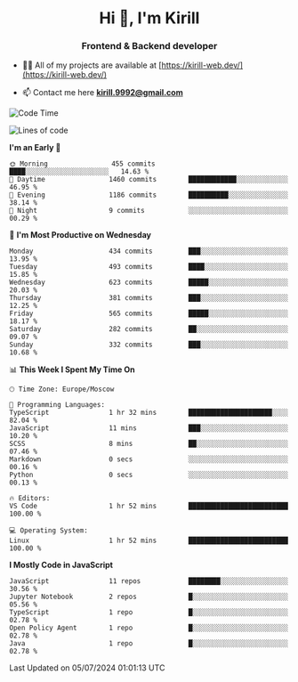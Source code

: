 <h1 align="center">Hi 👋, I'm Kirill</h1>
<h3 align="center">Frontend & Backend developer</h3>

- 👨‍💻 All of my projects are available at [https://kirill-web.dev/](https://kirill-web.dev/)

- 📫 Contact me here **kirill.9992@gmail.com**











<!--START_SECTION:waka-->
![Code Time](http://img.shields.io/badge/Code%20Time-1%2C869%20hrs%2038%20mins-blue)

![Lines of code](https://img.shields.io/badge/From%20Hello%20World%20I%27ve%20Written-3.9%20million%20lines%20of%20code-blue)

**I'm an Early 🐤** 

```text
🌞 Morning                455 commits         ████░░░░░░░░░░░░░░░░░░░░░   14.63 % 
🌆 Daytime                1460 commits        ████████████░░░░░░░░░░░░░   46.95 % 
🌃 Evening                1186 commits        ██████████░░░░░░░░░░░░░░░   38.14 % 
🌙 Night                  9 commits           ░░░░░░░░░░░░░░░░░░░░░░░░░   00.29 % 
```
📅 **I'm Most Productive on Wednesday** 

```text
Monday                   434 commits         ███░░░░░░░░░░░░░░░░░░░░░░   13.95 % 
Tuesday                  493 commits         ████░░░░░░░░░░░░░░░░░░░░░   15.85 % 
Wednesday                623 commits         █████░░░░░░░░░░░░░░░░░░░░   20.03 % 
Thursday                 381 commits         ███░░░░░░░░░░░░░░░░░░░░░░   12.25 % 
Friday                   565 commits         █████░░░░░░░░░░░░░░░░░░░░   18.17 % 
Saturday                 282 commits         ██░░░░░░░░░░░░░░░░░░░░░░░   09.07 % 
Sunday                   332 commits         ███░░░░░░░░░░░░░░░░░░░░░░   10.68 % 
```


📊 **This Week I Spent My Time On** 

```text
🕑︎ Time Zone: Europe/Moscow

💬 Programming Languages: 
TypeScript               1 hr 32 mins        █████████████████████░░░░   82.04 % 
JavaScript               11 mins             ███░░░░░░░░░░░░░░░░░░░░░░   10.20 % 
SCSS                     8 mins              ██░░░░░░░░░░░░░░░░░░░░░░░   07.46 % 
Markdown                 0 secs              ░░░░░░░░░░░░░░░░░░░░░░░░░   00.16 % 
Python                   0 secs              ░░░░░░░░░░░░░░░░░░░░░░░░░   00.13 % 

🔥 Editors: 
VS Code                  1 hr 52 mins        █████████████████████████   100.00 % 

💻 Operating System: 
Linux                    1 hr 52 mins        █████████████████████████   100.00 % 
```

**I Mostly Code in JavaScript** 

```text
JavaScript               11 repos            ████████░░░░░░░░░░░░░░░░░   30.56 % 
Jupyter Notebook         2 repos             █░░░░░░░░░░░░░░░░░░░░░░░░   05.56 % 
TypeScript               1 repo              █░░░░░░░░░░░░░░░░░░░░░░░░   02.78 % 
Open Policy Agent        1 repo              █░░░░░░░░░░░░░░░░░░░░░░░░   02.78 % 
Java                     1 repo              █░░░░░░░░░░░░░░░░░░░░░░░░   02.78 % 
```




 Last Updated on 05/07/2024 01:01:13 UTC
<!--END_SECTION:waka-->
